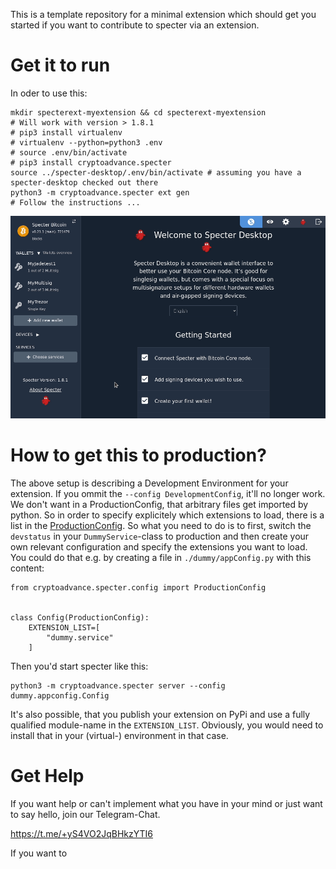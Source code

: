 This is a template repository for a minimal extension which should get you started if you want to contribute to specter via an 
extension.

# Get it to run

In oder to use this:
```
mkdir specterext-myextension && cd specterext-myextension
# Will work with version > 1.8.1 
# pip3 install virtualenv
# virtualenv --python=python3 .env
# source .env/bin/activate
# pip3 install cryptoadvance.specter
source ../specter-desktop/.env/bin/activate # assuming you have a specter-desktop checked out there
python3 -m cryptoadvance.specter ext gen
# Follow the instructions ...
```

![](./docs/images/dummy_service.gif)

# How to get this to production?
The above setup is describing a Development Environment for your extension. If you ommit the `--config DevelopmentConfig`, it'll no longer work. We don't want in a ProductionConfig, that arbitrary files get imported by python.
So in order to specify explicitely which extensions to load, there is a list in the [ProductionConfig](https://github.com/cryptoadvance/specter-desktop/blob/master/src/cryptoadvance/specter/config.py#L146-L150). So what you need to do is to first, switch the `devstatus` in your `DummyService`-class to production and then create your own relevant configuration and specify the extensions you want to load.
You could do that e.g. by creating a file in `./dummy/appConfig.py` with this content:
```
from cryptoadvance.specter.config import ProductionConfig


class Config(ProductionConfig):
    EXTENSION_LIST=[
        "dummy.service"
    ]
```

Then you'd start specter like this:
```
python3 -m cryptoadvance.specter server --config dummy.appconfig.Config
```

It's also possible, that you publish your extension on PyPi and use a fully qualified module-name in the `EXTENSION_LIST`. Obviously, you would need to install that in your (virtual-) environment in that case.

# Get Help

If you want help or can't implement what you have in your mind or just want to say hello, join our Telegram-Chat.

https://t.me/+yS4VO2JqBHkzYTI6

If you want to 
